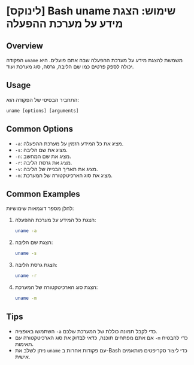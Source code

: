 # [לינוקס] Bash uname שימוש: הצגת מידע על מערכת ההפעלה

## Overview
הפקודה `uname` משמשת להצגת מידע על מערכת ההפעלה שבה אתם פועלים. היא יכולה לספק פרטים כמו שם הליבה, גרסה, סוג מערכת ועוד.

## Usage
התחביר הבסיסי של הפקודה הוא:
```
uname [options] [arguments]
```

## Common Options
- `-a`: מציג את כל המידע הזמין על מערכת ההפעלה.
- `-s`: מציג את שם הליבה.
- `-n`: מציג את שם המחשב.
- `-r`: מציג את גרסת הליבה.
- `-v`: מציג את תאריך הבנייה של הליבה.
- `-m`: מציג את סוג הארכיטקטורה של המערכת.

## Common Examples
להלן מספר דוגמאות שימושיות:

1. הצגת כל המידע על מערכת ההפעלה:
   ```bash
   uname -a
   ```

2. הצגת שם הליבה:
   ```bash
   uname -s
   ```

3. הצגת גרסת הליבה:
   ```bash
   uname -r
   ```

4. הצגת סוג הארכיטקטורה של המערכת:
   ```bash
   uname -m
   ```

## Tips
- השתמשו באופציה `-a` כדי לקבל תמונה כוללת של המערכת שלכם.
- אם אתם מפתחים תוכנה, כדאי לבדוק את סוג הארכיטקטורה עם `-m` כדי להבטיח תאימות.
- ניתן לשלב את `uname` עם פקודות אחרות ב-Bash כדי ליצור סקריפטים מותאמים אישית.